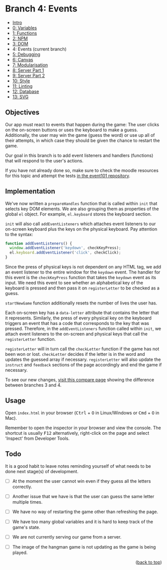 <div id="top"></div>

<!-- BRANCH TITLE -->

# Branch 4: Events

- [Intro](https://github.dev/manighahrmani/hangman-in-branches)
- [0: Variables](https://github.com/portsoc/hangman-in-branches/tree/0)
- [1: Functions](https://github.com/portsoc/hangman-in-branches/tree/1)
- [2: NPM](https://github.com/portsoc/hangman-in-branches/tree/2)
- [3: DOM](https://github.com/portsoc/hangman-in-branches/tree/3)
- 4: Events (current branch)
- [5: Debugging](https://github.com/portsoc/hangman-in-branches/tree/5)
- [6: Canvas](https://github.com/portsoc/hangman-in-branches/tree/6)
- [7: Modularisation](https://github.com/portsoc/hangman-in-branches/tree/7)
- [8: Server Part 1](https://github.com/portsoc/hangman-in-branches/tree/8)
- [9: Server Part 2](https://github.com/portsoc/hangman-in-branches/tree/9)
- [10: Style](https://github.com/portsoc/hangman-in-branches/tree/10)
- [11: Linting](https://github.com/portsoc/hangman-in-branches/tree/11)
- [12: Database](https://github.com/portsoc/hangman-in-branches/tree/12)
- [13: SVG](https://github.com/portsoc/hangman-in-branches/tree/13)

## Objectives

Our app must react to events that happen during the game: The user clicks on the on-screen buttons or uses the keyboard to make a guess.
Additionally, the user may win the game (guess the word) or use up all of their attempts, in which case they should be given the chance to restart the game.

Our goal in this branch is to add event listeners and handlers (functions) that will respond to the user's actions.

If you have not already done so, make sure to check the moodle resources for this topic and attempt the tests [in the event101 repository](https://github.com/portsoc/events101).

## Implementation




We've now written a `prepareHandles` function that is called within `init` that selects key DOM elements.
We are also grouping them as properties of the global `el` object.
For example, `el.keyboard` stores the keyboard section.

`init` will also call `addEventListeners` which attaches event listeners to our on-screen keyboard plus the keys on the physical keyboard.
Pay attention to the syntax:

```js
function addEventListeners() {
  window.addEventListener('keydown', checkKeyPress);
  el.keyboard.addEventListener('click', checkClick);
}
```

Since the press of physical keys is not dependent on any HTML tag, we add an event listener to the entire window for the `keydown` event.
The handler for this event is the `checkKeyPress`  function that takes the `keydown` event as its input.
We need this event to see whether an alphabetical key of the keyboard is pressed and then pass it on `registerLetter` to be checked as a guess.


`startNewGame` function additionally resets the number of lives the user has.

Each on-screen key has a `data-letter` attribute that contains the letter that it represents.
Similarly, the press of every physical key on the keyboard triggers an event that has a code that corresponds to the key that was pressed.
Therefore, in the `addEventListeners` function called within `init`, we attach event listeners to the on-screen and physical keys that call the `registerLetter` function.

`registerLetter` will in turn call the `checkLetter` function if the game has not been won or lost.
`checkLetter` decides if the letter is in the word and updates the guessed array if necessary.
`registerLetter` will also update the `instruct` and `feedback` sections of the page accordingly and end the game if necessary.

To see our new changes, [visit this compare page](https://github.com/portsoc/hangman-in-branches/compare/3...4?diff=split) showing the difference between branches 3 and 4.

## Usage

Open `index.html` in your browser (<kbd>Ctrl</kbd> + <kbd>O</kbd> in Linux/Windows or <kbd>Cmd</kbd> + <kbd>O</kbd> in Mac).

Remember to open the inspector in your browser and view the console.
The shortcut is usually <kbd>F12</kbd> alternatively, right-click on the page and select 'Inspect' from Developer Tools.

## Todo

It is a good habit to leave notes reminding yourself of what needs to be done next stage(s) of development.

- [ ] At the moment the user cannot win even if they guess all the letters correctly.

- [ ] Another issue that we have is that the user can guess the same letter multiple times.

- [ ] We have no way of restarting the game other than refreshing the page.

- [ ] We have too many global variables and it is hard to keep track of the game's state.

- [ ] We are not currently serving our game from a server.

- [ ] The image of the hangman game is not updating as the game is being played.

<p align="right">(<a href="#top">back to top</a>)</p>
